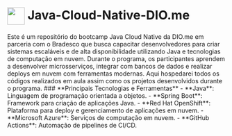 
<h1>
    <a href="https://www.dio.me/">
     <img align="center" width="40px" src="https://hermes.digitalinnovation.one/assets/diome/logo-minimized.png"></a>
    <span> Java-Cloud-Native-DIO.me</span>
</h1>
Este é um repositório do bootcamp Java Cloud Native da DIO.me em parceria com o Bradesco que busca capacitar desenvolvedores para criar sistemas escaláveis e de alta disponibilidade utilizando Java e tecnologias de computação em nuvem. Durante o programa, os participantes aprendem a desenvolver microsserviços, integrar com bancos de dados e realizar deploys em nuvem com ferramentas modernas. 
Aqui hospedarei todos os códigos realizados em aula assim como os projetos desenvolvidos durante o programa.
### **Principais Tecnologias e Ferramentas**
- **Java**: Linguagem de programação orientada a objetos.
- **Spring Boot**: Framework para criação de aplicações Java.
- **Red Hat OpenShift**: Plataforma para deploy e gerenciamento de aplicações em nuvem.
- **Microsoft Azure**: Serviços de computação em nuvem.
- **GitHub Actions**: Automação de pipelines de CI/CD.
